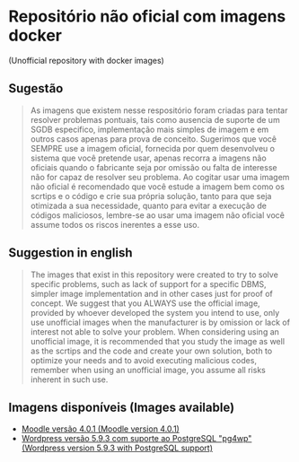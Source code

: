 # Repositório não oficial com imagens docker
(Unofficial repository with docker images)

## Sugestão

> As imagens que existem nesse respositório foram criadas para tentar resolver problemas pontuais, tais como ausencia de suporte de um SGDB especifico, implementação mais simples de imagem e em outros casos apenas para prova de conceito. Sugerimos que você SEMPRE use a imagem oficial, fornecida por quem desenvolveu o sistema que você pretende usar, apenas recorra a imagens não oficiais quando o fabricante seja por omissão ou falta de interesse não for capaz de resolver seu problema. Ao cogitar usar uma imagem não oficial é recomendado que você estude a imagem bem como os scrtips e o código e crie sua própria solução, tanto para que seja otimizada a sua necessidade, quanto para evitar a execução de códigos maliciosos, lembre-se ao usar uma imagem não oficial você assume todos os riscos inerentes a esse uso.

## Suggestion in english

> The images that exist in this repository were created to try to solve specific problems, such as lack of support for a specific DBMS, simpler image implementation and in other cases just for proof of concept. We suggest that you ALWAYS use the official image, provided by whoever developed the system you intend to use, only use unofficial images when the manufacturer is by omission or lack of interest not able to solve your problem. When considering using an unofficial image, it is recommended that you study the image as well as the scrtips and the code and create your own solution, both to optimize your needs and to avoid executing malicious codes, remember when using an unofficial image, you assume all risks inherent in such use.

## Imagens disponíveis (Images available)

- [Moodle versão 4.0.1 (Moodle version 4.0.1)](moodle/README.md)
- [Wordpress versão 5.9.3 com suporte ao PostgreSQL "pg4wp" (Wordpress version 5.9.3 with PostgreSQL support)](moodle/README.md)

